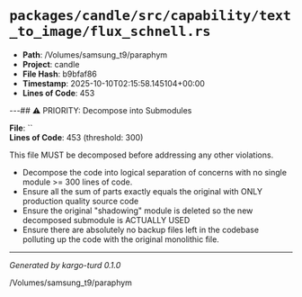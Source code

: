 # `packages/candle/src/capability/text_to_image/flux_schnell.rs`

- **Path**: /Volumes/samsung_t9/paraphym
- **Project**: candle
- **File Hash**: b9bfaf86  
- **Timestamp**: 2025-10-10T02:15:58.145104+00:00  
- **Lines of Code**: 453

---## ⚠️ PRIORITY: Decompose into Submodules

**File**: ``  
**Lines of Code**: 453 (threshold: 300)

This file MUST be decomposed before addressing any other violations.

- Decompose the code into logical separation of concerns with no single module >= 300 lines of code. 
- Ensure all the sum of parts exactly equals the original with ONLY production quality source code
- Ensure the original "shadowing" module is deleted so the new decomposed submodule is ACTUALLY USED
- Ensure there are absolutely no backup files left in the codebase polluting up the code with the original monolithic file.

------

*Generated by kargo-turd 0.1.0*

/Volumes/samsung_t9/paraphym